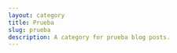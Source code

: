 ```yaml
---
layout: category
title: Prueba
slug: prueba
description: A category for prueba blog posts.
---
```


